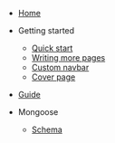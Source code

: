 <!-- docs/_sidebar.md -->

* [Home](/)
* Getting started

	* [Quick start](quickstart.md)
	* [Writing more pages](more-pages.md)
	* [Custom navbar](custom-navbar.md)
	* [Cover page](cover.md)

* [Guide](guide.md)

* Mongoose

	* [Schema](mongoose_schema.md)